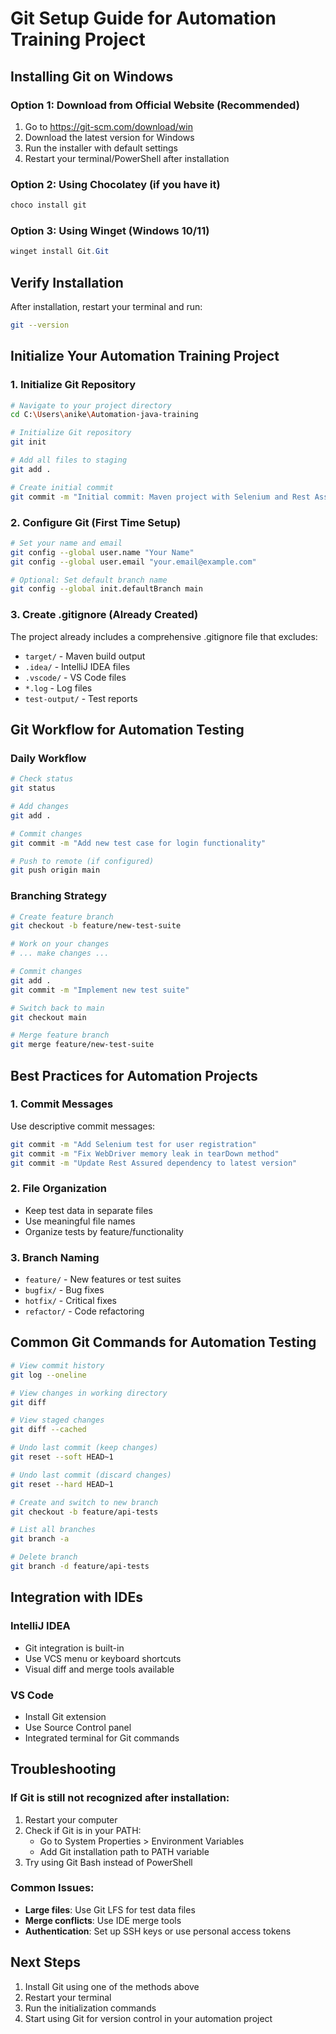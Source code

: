 # Git Setup Guide for Automation Training Project

## Installing Git on Windows

### Option 1: Download from Official Website (Recommended)
1. Go to https://git-scm.com/download/win
2. Download the latest version for Windows
3. Run the installer with default settings
4. Restart your terminal/PowerShell after installation

### Option 2: Using Chocolatey (if you have it)
```powershell
choco install git
```

### Option 3: Using Winget (Windows 10/11)
```powershell
winget install Git.Git
```

## Verify Installation
After installation, restart your terminal and run:
```bash
git --version
```

## Initialize Your Automation Training Project

### 1. Initialize Git Repository
```bash
# Navigate to your project directory
cd C:\Users\anike\Automation-java-training

# Initialize Git repository
git init

# Add all files to staging
git add .

# Create initial commit
git commit -m "Initial commit: Maven project with Selenium and Rest Assured training"
```

### 2. Configure Git (First Time Setup)
```bash
# Set your name and email
git config --global user.name "Your Name"
git config --global user.email "your.email@example.com"

# Optional: Set default branch name
git config --global init.defaultBranch main
```

### 3. Create .gitignore (Already Created)
The project already includes a comprehensive .gitignore file that excludes:
- `target/` - Maven build output
- `.idea/` - IntelliJ IDEA files
- `.vscode/` - VS Code files
- `*.log` - Log files
- `test-output/` - Test reports

## Git Workflow for Automation Testing

### Daily Workflow
```bash
# Check status
git status

# Add changes
git add .

# Commit changes
git commit -m "Add new test case for login functionality"

# Push to remote (if configured)
git push origin main
```

### Branching Strategy
```bash
# Create feature branch
git checkout -b feature/new-test-suite

# Work on your changes
# ... make changes ...

# Commit changes
git add .
git commit -m "Implement new test suite"

# Switch back to main
git checkout main

# Merge feature branch
git merge feature/new-test-suite
```

## Best Practices for Automation Projects

### 1. Commit Messages
Use descriptive commit messages:
```bash
git commit -m "Add Selenium test for user registration"
git commit -m "Fix WebDriver memory leak in tearDown method"
git commit -m "Update Rest Assured dependency to latest version"
```

### 2. File Organization
- Keep test data in separate files
- Use meaningful file names
- Organize tests by feature/functionality

### 3. Branch Naming
- `feature/` - New features or test suites
- `bugfix/` - Bug fixes
- `hotfix/` - Critical fixes
- `refactor/` - Code refactoring

## Common Git Commands for Automation Testing

```bash
# View commit history
git log --oneline

# View changes in working directory
git diff

# View staged changes
git diff --cached

# Undo last commit (keep changes)
git reset --soft HEAD~1

# Undo last commit (discard changes)
git reset --hard HEAD~1

# Create and switch to new branch
git checkout -b feature/api-tests

# List all branches
git branch -a

# Delete branch
git branch -d feature/api-tests
```

## Integration with IDEs

### IntelliJ IDEA
- Git integration is built-in
- Use VCS menu or keyboard shortcuts
- Visual diff and merge tools available

### VS Code
- Install Git extension
- Use Source Control panel
- Integrated terminal for Git commands

## Troubleshooting

### If Git is still not recognized after installation:
1. Restart your computer
2. Check if Git is in your PATH:
   - Go to System Properties > Environment Variables
   - Add Git installation path to PATH variable
3. Try using Git Bash instead of PowerShell

### Common Issues:
- **Large files**: Use Git LFS for test data files
- **Merge conflicts**: Use IDE merge tools
- **Authentication**: Set up SSH keys or use personal access tokens

## Next Steps

1. Install Git using one of the methods above
2. Restart your terminal
3. Run the initialization commands
4. Start using Git for version control in your automation project

